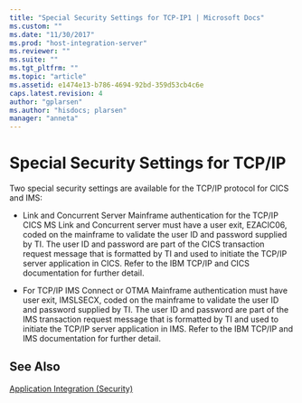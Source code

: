 ```yaml
---
title: "Special Security Settings for TCP-IP1 | Microsoft Docs"
ms.custom: ""
ms.date: "11/30/2017"
ms.prod: "host-integration-server"
ms.reviewer: ""
ms.suite: ""
ms.tgt_pltfrm: ""
ms.topic: "article"
ms.assetid: e1474e13-b786-4694-92bd-359d53cb4c6e
caps.latest.revision: 4
author: "gplarsen"
ms.author: "hisdocs; plarsen"
manager: "anneta"
---
```

# Special Security Settings for TCP/IP
Two special security settings are available for the TCP/IP protocol for CICS and IMS:  
  
-   Link and Concurrent Server Mainframe authentication for the TCP/IP CICS MS Link and Concurrent server must have a user exit, EZACIC06, coded on the mainframe to validate the user ID and password supplied by TI. The user ID and password are part of the CICS transaction request message that is formatted by TI and used to initiate the TCP/IP server application in CICS. Refer to the IBM TCP/IP and CICS documentation for further detail.  
  
-   For TCP/IP IMS Connect or OTMA Mainframe authentication must have user exit, IMSLSECX, coded on the mainframe to validate the user ID and password supplied by TI. The user ID and password are part of the IMS transaction request message that is formatted by TI and used to initiate the TCP/IP server application in IMS. Refer to the IBM TCP/IP and IMS documentation for further detail.  
  
## See Also  
 [Application Integration (Security)](../core/application-integration-security-2.md)